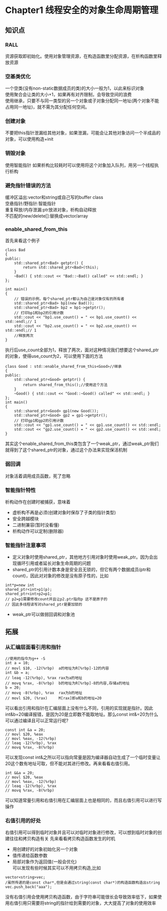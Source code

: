 # Chapter1 线程安全的对象生命周期管理

## 知识点

### RALL
资源获取即初始化。使用对象管理资源，在构造函数里分配资源，在析构函数里释放资源

### 空基类优化
一个空类(没有non-static数据成员的类)的大小一般为1，以此来标识对象  
使用聚合会让类的大小+1，如果再有对齐限制，会导致空间的浪费  
使用继承，只要不与同一类型的另一个对象或子对象分配同一地址(两个对象不能占用同一地址)，就不需为其分配任何空间。

### 创建对象
不要把this指针泄漏给其他对象，如果泄漏，可能会让其他对象访问一个半成品的对象，可以使用构造+init

### 销毁对象
使用智能指针
如果析构比较耗时可以使用将这个对象加入队列，用另一个线程执行析构

### 避免指针错误的方法
缓冲区溢出:vector和string或自己写的buffer class  
空悬指针/野指针:智能指针  
重复释放/内存泄漏:ptr放进对象，析构自动释放  
不匹配的new/delete[]:替换成vector/array

### enable_shared_from_this
首先来看这个例子
```
class Bad
{
public:
	std::shared_ptr<Bad> getptr() {
		return std::shared_ptr<Bad>(this);
	}
	~Bad() { std::cout << "Bad::~Bad() called" << std::endl; }
};

int main()
{
	// 错误的示例，每个shared_ptr都认为自己是对象仅有的所有者
	std::shared_ptr<Bad> bp1(new Bad());
	std::shared_ptr<Bad> bp2 = bp1->getptr();
	// 打印bp1和bp2的引用计数
	std::cout << "bp1.use_count() = " << bp1.use_count() << std::endl;// 1
	std::cout << "bp2.use_count() = " << bp2.use_count() << std::endl;// 1
    //释放两次
}  
```
执行后use_count全部为1，释放了两次，面对这种情况我们想要这个shared_ptr的对象，使得use_count为2，可以使用下面的方法
```
class Good : std::enable_shared_from_this<Good>//继承
{
public:
	std::shared_ptr<Good> getptr() {
		return shared_from_this();//使用这个方法
	}
	~Good() { std::cout << "Good::~Good() called" << std::endl; }
};
int main()
{
	std::shared_ptr<Good> gp1(new Good());
	std::shared_ptr<Good> gp2 = gp1->getptr();
	// 打印gp1和gp2的引用计数
	std::cout << "gp1.use_count() = " << gp1.use_count() << std::endl;
	std::cout << "gp2.use_count() = " << gp2.use_count() << std::endl;
} 
```
其实这个enable_shared_from_this类包含了一个weak_ptr，通过weak_ptr我们就得到了这个shared_ptr的对象，通过这个办法来实现保活机制

### 弱回调
对象活着调用成员函数，死了忽略

### 智能指针特性
析构动作在创建时被捕获，意味着
- 虚析构不再是必须(创建对象时保存了子类的指针类型)
- 安全跨越模块
- 二进制兼容(暂时没看懂)
- 析构动作可以定制(删除器)

### 智能指针注意事项
- 定义对象时使用shared_ptr，其他地方引用对象时使用weak_ptr。因为会出现循环引用或者延长对象生命周期的问题
- shared_ptr的引用计数本身是安全且无锁的，但它有两个数据成员(ptr和count)，因此对对象的修改是没有原子性的，比如
```
int*p=new int
shared_ptr<int>p1(p);
shared_ptr<int>p2=p1;
// p2=p1需要修改count并且让p2.ptr指向p 这不是原子的
// 因此多线程读写对shared_ptr是要加锁的
```
- weak_ptr可以做弱回调和对象池



## 拓展

### 从汇编层面看引用和指针
```
//使用的指令为g++ -S
int a = 10;
// movl	$10, -12(%rbp)  a的地址为R[%rbp]-12的内容
int &b = a;
// leaq	-12(%rbp), %rax rax为a的地址
// movq	%rax, -8(%rbp)  b的地址为R[%rbp]-8的内容,存储a的地址
b = 20;
// movq	-8(%rbp), %rax  rax为b的地址
// movl	$20, (%rax)     M[rax]即a和b的地址=20
```
可以看出引用和指针在汇编层面上没有什么不同，引用的实现就是指针。因此int&b=20编译报错，是因为20是立即数不能取地址。那么const int&=20为什么可以通过编译且可以正常运行呢?
```
const int &a = 20;
// movl	$20, %eax
// movl	%eax, -12(%rbp)
// leaq	-12(%rbp), %rax
// movq	%rax, -8(%rbp)
```
可以发现const int&之所以可以指向常量是因为编译器自动生成了一个临时变量让20这个数有地址可取，但不能对其进行修改。再来看看右值引用。
```
int &&a = 20;
// movl	$20, %eax
// movl	%eax, -12(%rbp)
// leaq	-12(%rbp), %rax
// movq	%rax, -8(%rbp)
```
可以知道常量引用和右值引用在汇编层面上也是相同的，而且右值引用可以进行写操作

### 右值引用的好处
右值引用可以得到临时对象并且可以对临时对象进行修改，可以想到临时对象的创建往往和拷贝构造有关
先来看看拷贝构造函数发生的时机  
- 用创建好的对象初始化另一个对象  
- 值传递给函数参数  
- 局部对象作为返回值(一般会优化)  
可以发现有些时候其实可以不用拷贝构造,比如
```
vector<string>vec;
/虽然传递的是const char*,但是会通过string(const char*)的构造函数构造出string
vec.push_back("aaa");
```
没有右值引用会使用拷贝构造函数，由于字符串可能很长会导致效率低下，如果使用右值引用只需要将string的指针给到需要的对象，大大提高了对象的使用效率




